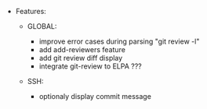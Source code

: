 * Features:

  * GLOBAL:
	* improve error cases during parsing "git review -l"
	* add add-reviewers feature
	* add git review diff display
	* integrate git-review to ELPA ???

  * SSH:
	* optionaly display commit message
